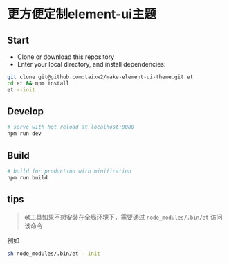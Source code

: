 # 更方便定制element-ui主题

## Start

 - Clone or download this repository
 - Enter your local directory, and install dependencies:

``` bash
git clone git@github.com:taixw2/make-element-ui-theme.git et
cd et && npm install
et --init
```

## Develop

``` bash
# serve with hot reload at localhost:8080
npm run dev
```

## Build

``` bash
# build for production with minification
npm run build
```


## tips
> et工具如果不想安装在全局环境下，需要通过 `node_modules/.bin/et` 访问该命令

例如
``` bash
sh node_modules/.bin/et --init
```
